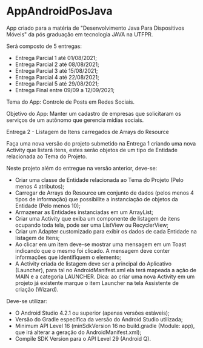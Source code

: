 # AppAndroidPosJava
App criado para a matéria de "Desenvolvimento Java Para Dispositivos Móveis" da pós graduação em tecnologia JAVA na UTFPR.

Será composto de 5 entregas:
  - Entrega Parcial 1 até 01/08/2021;
  - Entrega Parcial 2 até 08/08/2021;
  - Entrega Parcial 3 até 15/08/2021;
  - Entrega Parcial 4 até 22/08/2021;
  - Entrega Parcial 5 até 29/08/2021;
  - Entrega Final entre 09/09 a 12/09/2021;

Tema do App:
  Controle de Posts em Redes Sociais.
  
Objetivo do App:
  Manter um cadastro de empresas que solicitaram os serviços de um autônomo que gerencia mídias sociais.

Entrega 2 - Listagem de Itens carregados de Arrays do Resource

Faça uma nova versão do projeto submetido na Entrega 1 criando uma nova Activity que listará itens, estes serão objetos de um tipo de Entidade relacionada ao Tema do Projeto. 

Neste projeto além do entregue na versão anterior, deve-se:

  - Criar uma classe de Entidade relacionada ao Tema do Projeto (Pelo menos 4 atributos);
  - Carregar de Arrays do Resource um conjunto de dados (pelos menos 4 tipos de informação) que possibilite a instanciação de objetos da Entidade (Pelo menos 10);
  - Armazenar as Entidades instanciadas em um ArrayList;
  - Criar uma Activity que exiba um componente de listagem de itens ocupando toda tela, pode ser uma ListView ou RecyclerView;
  - Criar um Adapter customizado para exibir os dados de cada Entidade na listagem de Itens;
  - Ao clicar em um item deve-se mostrar uma mensagem em um Toast indicando que o mesmo foi clicado. A mensagem deve conter informações que identifiquem o elemento;
  - A Activity criada de listagem deve ser a principal do Aplicativo (Launcher), para tal no AndroidManifest.xml ela terá mapeada a ação de MAIN e a categoria LAUNCHER. Dica: ao criar uma nova Activity em um projeto já existente marque o item Launcher na tela Assistente de criação (Wizard).

Deve-se utilizar:

  - O Android Studio 4.2.1 ou superior (apenas versões estáveis);
  - Versão do Gradle específica da versão do Android Studio utilizada;
  - Minimum API Level 16 (minSdkVersion 16 no build.gradle (Module: app), que irá alterar a geração do AndroidManifest.xml);
  - Compile SDK Version para o API Level 29 (Android Q).
